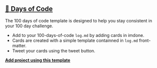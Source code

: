 ## [:100: Days of Code](https://github.com/imdone/100-days-of-code)
The 100 days of code template is designed to help you stay consistent in your 100 day challenge.  
- Add to your 100-days-of-code `log.md` by adding cards in imdone.
- Cards are created with a simple template containned in `log.md` front-matter.
- Tweet your cards using the tweet button.  
  
**<a title="100 Days of Code" href="https://github.com/imdone/100-days-of-code/archive/master.zip">Add project using this template</a>**
